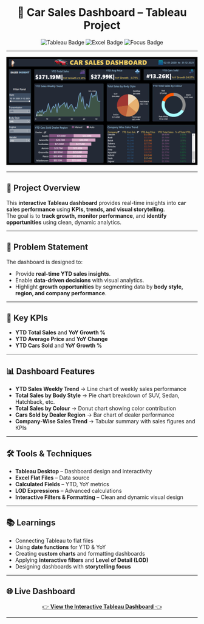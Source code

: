 <h1 align="center">🚗 Car Sales Dashboard – Tableau Project</h1>

<p align="center">
  <img src="https://img.shields.io/badge/Tool-Tableau-blue?logo=tableau" alt="Tableau Badge">
  <img src="https://img.shields.io/badge/Data-Excel-green?logo=microsoft-excel" alt="Excel Badge">
  <img src="https://img.shields.io/badge/Focus-Data%20Visualization-orange" alt="Focus Badge">
</p>

---

<p align="center">
  <a href="https://public.tableau.com/app/profile/shanmukha.sai.bada/viz/CarSales_17568614319390/CarDashboard?publish=yes">
    <img src="car.PNG" alt="Car Sales Dashboard" width="800">
  </a>
</p>

---

## 📌 Project Overview  

This **interactive Tableau dashboard** provides real-time insights into **car sales performance** using **KPIs, trends, and visual storytelling**.  
The goal is to **track growth, monitor performance**, and **identify opportunities** using clean, dynamic analytics.  

---

## 🎯 Problem Statement  

The dashboard is designed to:  
- Provide **real-time YTD sales insights**.  
- Enable **data-driven decisions** with visual analytics.  
- Highlight **growth opportunities** by segmenting data by **body style, region, and company performance**.  

---

## 🚀 Key KPIs  
- **YTD Total Sales** and **YoY Growth %**  
- **YTD Average Price** and **YoY Change**  
- **YTD Cars Sold** and **YoY Growth %**  

---

## 📊 Dashboard Features  
- **YTD Sales Weekly Trend** → Line chart of weekly sales performance  
- **Total Sales by Body Style** → Pie chart breakdown of SUV, Sedan, Hatchback, etc.  
- **Total Sales by Colour** → Donut chart showing color contribution  
- **Cars Sold by Dealer Region** → Bar chart of dealer performance  
- **Company-Wise Sales Trend** → Tabular summary with sales figures and KPIs  

---

## 🛠 Tools & Techniques  
- **Tableau Desktop** – Dashboard design and interactivity  
- **Excel Flat Files** – Data source  
- **Calculated Fields** – YTD, YoY metrics  
- **LOD Expressions** – Advanced calculations  
- **Interactive Filters & Formatting** – Clean and dynamic visual design  

---

## 📚 Learnings  
- Connecting Tableau to flat files  
- Using **date functions** for YTD & YoY  
- Creating **custom charts** and formatting dashboards  
- Applying **interactive filters** and **Level of Detail (LOD)**  
- Designing dashboards with **storytelling focus**  

---

## 🌐 Live Dashboard  
<p align="center">
  <a href="https://public.tableau.com/app/profile/shanmukha.sai.bada/viz/CarSales_17568614319390/CarDashboard?publish=yes">
    👉 <b>View the Interactive Tableau Dashboard</b> 👈
  </a>
</p>

---
